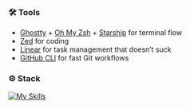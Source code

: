 ### 🛠 Tools

- [Ghostty](https://ghostty.org/) + [Oh My Zsh](https://ohmyz.sh/) + [Starship](https://starship.rs/) for terminal flow
- [Zed](https://zed.dev/) for coding
- [Linear](https://linear.app/) for task management that doesn’t suck
- [GitHub CLI](https://cli.github.com/) for fast Git workflows

### ⚙️ Stack

[![My Skills](https://skillicons.dev/icons?i=ts,python,go,svelte,tailwind,firebase,mongodb,aws,bash,deno,docker,elasticsearch,fastapi,grafana,graphql,kafka,kubernetes,latex,lua,md,prometheus,terraform,github,vercel,nix,supabase)](https://skillicons.dev)

<!--**Missing icons**: Databricks, Spark, Airflow.-->
